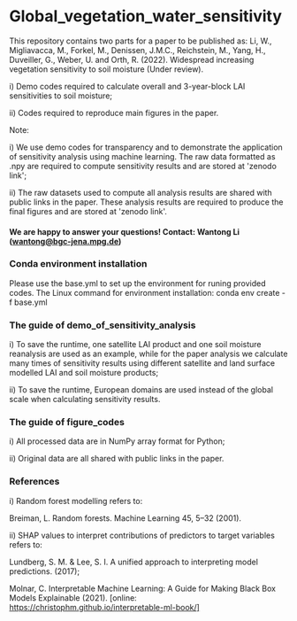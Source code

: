 # Global_vegetation_water_sensitivity
This repository contains two parts for a paper to be published as: Li, W., Migliavacca, M., Forkel, M., Denissen, J.M.C., Reichstein, M., Yang, H., Duveiller, G., Weber, U. and Orth, R. (2022). Widespread increasing vegetation sensitivity to soil moisture (Under review).

i) Demo codes required to calculate overall and 3-year-block LAI sensitivities to soil moisture;

ii) Codes required to reproduce main figures in the paper.

Note: 

i) We use demo codes for transparency and to demonstrate the application of sensitivity analysis using machine learning. The raw data formatted as .npy are required to compute sensitivity results and are stored at 'zenodo link';

ii) The raw datasets used to compute all analysis results are shared with public links in the paper. These analysis results are required to produce the final figures and are stored at 'zenodo link'.

#### We are happy to answer your questions! Contact: Wantong Li (wantong@bgc-jena.mpg.de) 

### Conda environment installation
Please use the base.yml to set up the environment for runing provided codes. The Linux command for environment installation: conda env create -f base.yml

### The guide of demo_of_sensitivity_analysis
i) To save the runtime, one satellite LAI product and one soil moisture reanalysis are used as an example, while for the paper analysis we calculate many times of sensitivity results using different satellite and land surface modelled LAI and soil moisture products;

ii) To save the runtime, European domains are used instead of the global scale when calculating sensitivity results.

### The guide of figure_codes
i) All processed data are in NumPy array format for Python;

ii) Original data are all shared with public links in the paper. 

### References
i) Random forest modelling refers to: 

Breiman, L. Random forests. Machine Learning 45, 5–32 (2001).

ii) SHAP values to interpret contributions of predictors to target variables refers to:

Lundberg, S. M. & Lee, S. I. A unified approach to interpreting model predictions. (2017);

Molnar, C. Interpretable Machine Learning: A Guide for Making Black Box Models Explainable (2021). [online: https://christophm.github.io/interpretable-ml-book/]
